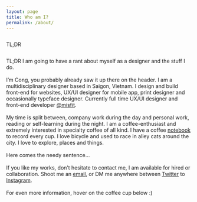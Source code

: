 ```yaml
---
layout: page
title: Who am I?
permalink: /about/
---
```


<div class="medium-1 medium-offset-2 columns text-right hide-for-small">
    <p class="font-book fs16 lh200 primary-color uppercase">TL;DR</p>
</div>
<div class="small-12 medium-7 large-6 columns left">
    <p class="font-book fs16 lh200 secondary-color">
        <span class="show-for-small primary-color">TL;DR </span><span class="font-book-italic">I am going to have a rant about myself as a designer and the stuff I do.</span>
        <br/><br/>
        I’m Cong, you probably already saw it up there on the header. I am a multidisciplinary designer based in Saigon, Vietnam. I design and build front-end for websites, UX/UI designer for mobile app, print designer and occasionally typeface designer. Currently full time UX/UI designer and front-end developer <a class="primary-color" href="http://misfit.com" target="_blank">@misfit</a>.
        <br/><br/>
        My time is split between, company work during the day and personal work, reading or self-learning during the night. I am a coffee-enthusiast and extremely interested in specialty coffee of all kind. I have a coffee <a class="primary-color" href="javascript:void(0)" target="_blank">notebook</a> to record every cup. I love bicycle and used to race in alley cats around the city. I love to explore, places and things.
        <br/><br/>
        Here comes the needy sentence…
        <br/><br/>
        If you like my works, don’t hesitate to contact me, I am available for hired or collaboration. Shoot me an <a class="primary-color" href="mailto:me@congphamdesign.com" target="_blank">email</a>, or DM me anywhere between <a class="primary-color" href="https://twitter.com/congphammm" target="_blank">Twitter</a> to <a class="primary-color" href="https://instagram.com/congphammm" target="_blank">Instagram</a>.
        <br/><br/>
        <span class="hide-for-small">For even more information, hover on the coffee cup below :)</span>
    </p>
</div>

<script>
	$(document).ready(function(){
		$('#home').removeClass('active');
		$('#about').addClass('active');
	});
</script>